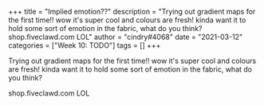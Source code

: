 +++
title = "Implied emotion??"
description = "Trying out gradient maps for the first time!! wow it's super cool and colours are fresh! kinda want it to hold some sort of emotion in the fabric, what do you think?  shop.fiveclawd.com LOL"
author = "cindry#4068"
date = "2021-03-12"
categories = ["Week 10: TODO"]
tags = []
+++

Trying out gradient maps for the first time!! wow it's super cool and colours are fresh! kinda want it to hold some sort of emotion in the fabric, what do you think?

shop.fiveclawd.com LOL
